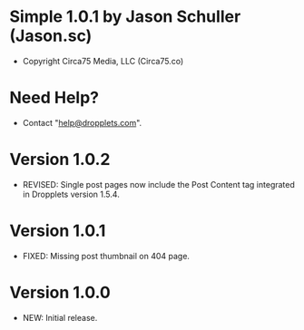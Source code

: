 # Simple 1.0.1 by Jason Schuller (Jason.sc)
- Copyright Circa75 Media, LLC (Circa75.co)

# Need Help?
- Contact "help@dropplets.com".

# Version 1.0.2
- REVISED: Single post pages now include the Post Content tag integrated in Dropplets version 1.5.4.

# Version 1.0.1
- FIXED: Missing post thumbnail on 404 page.

# Version 1.0.0
- NEW: Initial release.